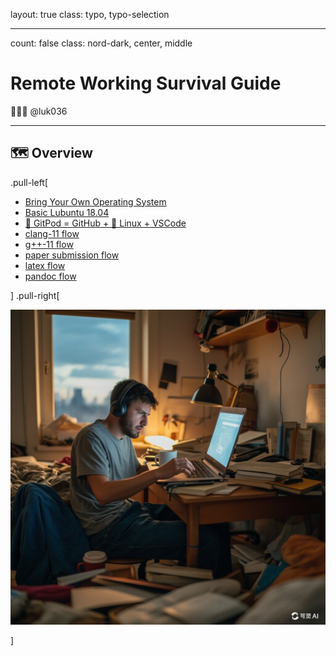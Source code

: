 layout: true
class: typo, typo-selection

---

count: false
class: nord-dark, center, middle

# Remote Working Survival Guide

👨🏻‍🏫 @luk036

---

## 🗺️ Overview

.pull-left[

- [Bring Your Own Operating System](byoos.html)
- [Basic Lubuntu 18.04](lubuntu18-04.html)
- [🍑 GitPod = GitHub + 🐧 Linux + VSCode](gitpod.html)
- [clang-11 flow](clangflow.html)
- [g++-11 flow](conceptsflow.html)
- [paper submission flow](papersubmissionflow.html)
- [latex flow](latexflow.html)
- [pandoc flow](pandocFlow.html)

] .pull-right[

![img](./remote-working-survival-guide.png)

]